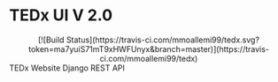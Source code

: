 # TEDx UI V 2.0
<div align="center">
[![Build Status](https://travis-ci.com/mmoallemi99/tedx.svg?token=ma7yuiS71mT9xHWFUnyx&branch=master)](https://travis-ci.com/mmoallemi99/tedx)
</div>
TEDx Website Django REST API
